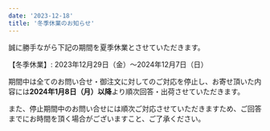 ```yaml
---
date: '2023-12-18'
title: '冬季休業のお知らせ'
---
```


誠に勝手ながら下記の期間を夏季休業とさせていただきます。

【冬季休業】: 2023年12月29日（金）～2024年12月7日（日）

期間中は全てのお問い合せ・御注文に対してのご対応を停止し、お寄せ頂いた内容には**2024年1月8日（月）以降**より順次回答・出荷させていただきます。

また、停止期間中のお問い合せには順次ご対応させていただきますため、ご回答までにお時間を頂く場合がございますこと、ご了承ください。
